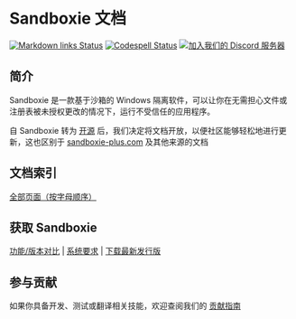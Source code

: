 # Sandboxie 文档

[![Markdown links Status](https://github.com/sandboxie-plus/sandboxie-docs/actions/workflows/action.yml/badge.svg)](https://github.com/sandboxie-plus/sandboxie-docs/actions/workflows/action.yml) [![Codespell Status](https://github.com/sandboxie-plus/sandboxie-docs/actions/workflows/codespell.yml/badge.svg)](https://github.com/sandboxie-plus/sandboxie-docs/actions/workflows/codespell.yml) [![加入我们的 Discord 服务器](https://img.shields.io/badge/Join-Our%20Discord%20Server%20for%20bugs,%20feedback%20and%20more!-blue?style=flat&logo=discord)](https://discord.gg/S4tFu6Enne)

## 简介

Sandboxie 是一款基于沙箱的 Windows 隔离软件，可以让你在无需担心文件或注册表被未授权更改的情况下，运行不受信任的应用程序。

自 Sandboxie 转为 [开源](https://news.sophos.com/en-us/2020/04/09/sandboxie-is-now-an-open-source-tool/) 后，我们决定将文档开放，以便社区能够轻松地进行更新，这也区别于 [sandboxie-plus.com](https://sandboxie-plus.com) 及其他来源的文档

## 文档索引

[全部页面（按字母顺序）](docs/zh-CN/Content/AllPages.md)

## 获取 Sandboxie

[功能/版本对比](docs/zh-CN/Content/FeatureComparison.md) | [系统要求](https://github.com/sandboxie-plus/Sandboxie#sandboxie-plus--classic) | [下载最新发行版](https://github.com/sandboxie-plus/Sandboxie/releases/latest)

## 参与贡献

如果你具备开发、测试或翻译相关技能，欢迎查阅我们的 [贡献指南](https://github.com/sandboxie-plus/Sandboxie/blob/master/CONTRIBUTING.md)
